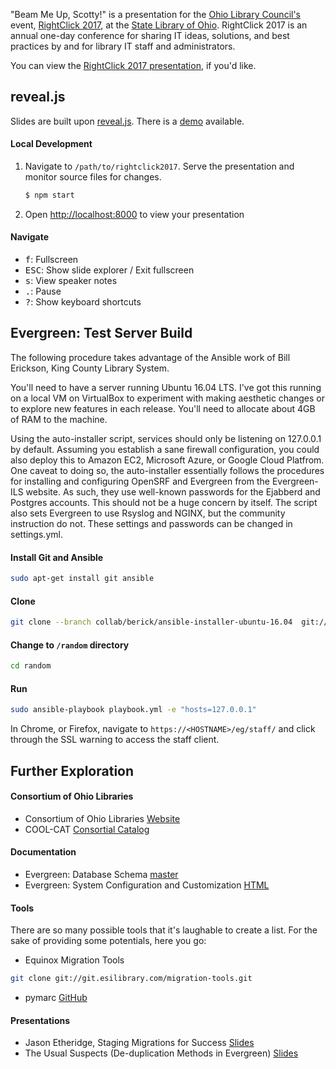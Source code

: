 "Beam Me Up, Scotty!" is a presentation for the [Ohio Library Council's](http://olc.org/) event, [RightClick 2017](http://olc.org/rightclick/), at the [State Library of Ohio](https://library.ohio.gov/). RightClick 2017 is an annual one-day conference for sharing IT ideas, solutions, and best practices by and for library IT staff and administrators. 

You can view the [RightClick 2017 presentation](https://dzoladz.github.io/rightclick2017/), if you'd like.


## reveal.js

Slides are built upon [reveal.js](https://github.com/hakimel/reveal.js). There is a [demo](http://lab.hakim.se/reveal-js/#/) available.

#### Local Development

1. Navigate to `/path/to/rightclick2017`. Serve the presentation and monitor source files for changes.
   ```sh
   $ npm start
   ```

1. Open <http://localhost:8000> to view your presentation

#### Navigate 

- <kbd>f</kbd>: Fullscreen
- <kbd>ESC</kbd>: Show slide explorer / Exit fullscreen
- <kbd>s</kbd>: View speaker notes
- <kbd>.</kbd>: Pause
- <kbd>?</kbd>: Show keyboard shortcuts

## Evergreen: Test Server Build

The following procedure takes advantage of the Ansible work of Bill Erickson, King County Library System.

You'll need to have a server running Ubuntu 16.04 LTS. I've got this running on a local VM on VirtualBox to experiment with making aesthetic changes or to explore new features in each release. You'll need to allocate about 4GB of RAM to the machine.

Using the auto-installer script, services should only be listening on 127.0.0.1 by default. Assuming you establish a sane firewall configuration, you could also deploy this to Amazon EC2, Microsoft Azure, or Google Cloud Platfrom. One caveat to doing so, the auto-installer essentially follows the procedures for installing and configuring OpenSRF and Evergreen from the Evergreen-ILS website. As such, they use well-known passwords for the Ejabberd and Postgres accounts. This should not be a huge concern by itself. The script also sets Evergreen to use Rsyslog and NGINX, but the community instruction do not. These settings and passwords can be changed in settings.yml.

#### Install Git and Ansible
```bash
sudo apt-get install git ansible
```
#### Clone
```bash
git clone --branch collab/berick/ansible-installer-ubuntu-16.04  git://git.evergreen-ils.org/working/random.git
```
#### Change to `/random` directory
```bash
cd random
```
#### Run
```bash
sudo ansible-playbook playbook.yml -e "hosts=127.0.0.1"
```
In Chrome, or Firefox, navigate to `https://<HOSTNAME>/eg/staff/` and click through the SSL warning to access the staff client.

## Further Exploration

#### Consortium of Ohio Libraries
- Consortium of Ohio Libraries [Website](http://info.cool-cat.org/)
- COOL-CAT [Consortial Catalog](http://cool-cat.org/eg/opac/home)

#### Documentation
- Evergreen: Database Schema [master](http://docs.evergreen-ils.org/dev/schema/)
- Evergreen: System Configuration and Customization [HTML](http://docs.evergreen-ils.org/3.0/_system_configuration_and_customization.html)

#### Tools
There are so many possible tools that it's laughable to create a list. For the sake of providing some potentials, here you go:
- Equinox Migration Tools 
```bash
git clone git://git.esilibrary.com/migration-tools.git
```
- pymarc [GitHub](https://github.com/edsu/pymarc)

#### Presentations
- Jason Etheridge, Staging Migrations for Success [Slides](http://tinyurl.com/EGmigrations2)
- The Usual Suspects (De-duplication Methods in Evergreen) [Slides](https://goo.gl/kKf1AO)